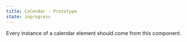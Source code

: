 ```yaml
---
title: Calendar - Prototype
state: inprogress
---
```


Every instance of a calendar element should come from this component.
